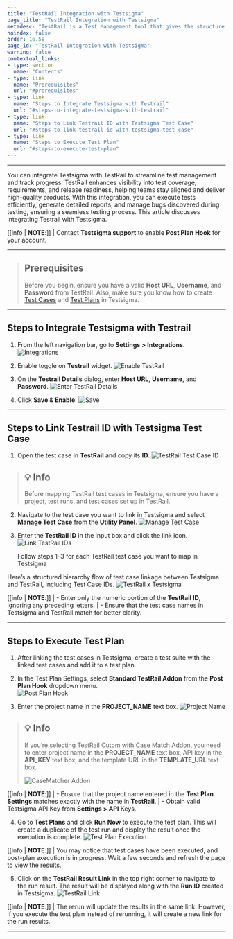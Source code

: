 ```yaml
---
title: "TestRail Integration with Testsigma"
page_title: "TestRail Integration with Testsigma"
metadesc: "TestRail is a Test Management tool that gives the structure to organize, plan, and report the progress of testing. Learn how to integrate TestRail with Testsigma Application"
noindex: false
order: 16.58
page_id: "TestRail Integration with Testsigma"
warning: false
contextual_links:
- type: section
  name: "Contents"
- type: link
  name: "Prerequisites"
  url: "#prerequisites"
- type: link
  name: "Steps to Integrate Testsigma with Testrail"
  url: "#steps-to-integrate-testsigma-with-testrail"
- type: link
  name: "Steps to Link Testrail ID with Testsigma Test Case"
  url: "#steps-to-link-testrail-id-with-testsigma-test-case"
- type: link
  name: "Steps to Execute Test Plan"
  url: "#steps-to-execute-test-plan"
---
```


---

You can integrate Testsigma with TestRail to streamline test management and track progress. TestRail enhances visibility into test coverage, requirements, and release readiness, helping teams stay aligned and deliver high-quality products. With this integration, you can execute tests efficiently, generate detailed reports, and manage bugs discovered during testing, ensuring a seamless testing process. This article discusses integrating Testrail with Testsigma. 


[[info | **NOTE**:]]
| Contact **Testsigma support** to enable **Post Plan Hook** for your account.

---

> ## **Prerequisites**
> 
> Before you begin, ensure you have a valid **Host URL**, **Username**, and **Password** from TestRail. Also, make sure you know how to create [Test Cases](https://testsigma.com/docs/test-cases/manage/add-edit-delete/) and [Test Plans](https://testsigma.com/docs/test-management/test-plans/overview/) in Testsigma.


---

## **Steps to Integrate Testsigma with Testrail**

1. From the left navigation bar, go to **Settings > Integrations**.
   ![Integrations](https://s3.amazonaws.com/static-docs.testsigma.com/new_images/projects/applications/TestRail_Navigation.png)

2. Enable toggle on **Testrail** widget.
   ![Enable TestRail](https://s3.amazonaws.com/static-docs.testsigma.com/new_images/projects/applications/Enable_TestRail.png)

3. On the **Testrail Details** dialog, enter **Host URL**, **Username**, and **Password**.
   ![Enter TestRail Details](https://s3.amazonaws.com/static-docs.testsigma.com/new_images/projects/applications/TestRail_Deatils.png)

4. Click **Save & Enable**.
   ![Save](https://s3.amazonaws.com/static-docs.testsigma.com/new_images/projects/applications/Save_TestRail_Details.png)


---

## **Steps to Link Testrail ID with Testsigma Test Case**

1. Open the test case in **TestRail** and copy its **ID**.
   ![TestRail Test Case ID](https://s3.amazonaws.com/static-docs.testsigma.com/new_images/projects/applications/TestRail_TestCase.png)

> ## **💡 Info** 
> 
> Before mapping TestRail test cases in Testsigma, ensure you have a project, test runs, and test cases set up in TestRail.


2. Navigate to the test case you want to link in Testsigma and select **Manage Test Case** from the **Utility Panel**.
   ![Manage Test Case](https://s3.amazonaws.com/static-docs.testsigma.com/new_images/projects/applications/UtilityPanel_ManageTestCase.png)

3. Enter the **TestRail ID** in the input box and click the link icon. 
   ![Link TestRail IDs](https://s3.amazonaws.com/static-docs.testsigma.com/new_images/projects/applications/TestRail_ID_Link.png)
   
   Follow steps 1–3 for each TestRail test case you want to map in Testsigma

Here’s a structured hierarchy flow of test case linkage between Testsigma and TestRail, including Test Case IDs.
   ![TestRail x Testsigma](https://s3.amazonaws.com/static-docs.testsigma.com/new_images/projects/applications/TestRailXTestsigma.png)

[[info | **NOTE**:]]
| - Enter only the numeric portion of the **TestRail ID**, ignoring any preceding letters.
| - Ensure that the test case names in Testsigma and TestRail match for better clarity.

---

## **Steps to Execute Test Plan**

1. After linking the test cases in Testsigma, create a test suite with the linked test cases and add it to a test plan.

2. In the Test Plan Settings, select **Standard TestRail Addon** from the **Post Plan Hook** dropdown menu.  
   ![Post Plan Hook](https://s3.amazonaws.com/static-docs.testsigma.com/new_images/projects/applications/PostPlanHook_TestRail_Standard.png)

3. Enter the project name in the **PROJECT_NAME** text box. 
   ![Project Name](https://s3.amazonaws.com/static-docs.testsigma.com/new_images/projects/applications/TestRail_Project_Name.png)

> ## **💡 Info** 
> 
> If you’re selecting TestRail Cutom with Case Match Addon, you need to enter project name in the **PROJECT_NAME** text box, API key in the **API_KEY** text box, and the template URL in the **TEMPLATE_URL** text box.
>
> ![CaseMatcher Addon](https://s3.amazonaws.com/static-docs.testsigma.com/new_images/projects/applications/CaseMatcher_Addon.png)

[[info | **NOTE**:]]
| - Ensure that the project name entered in the **Test Plan Settings** matches exactly with the name in **TestRail**.
| - Obtain valid Testsigma API Key from **Settings > API** Keys.

4. Go to **Test Plans** and click **Run Now** to execute the test plan. This will create a duplicate of the test run and display the result once the execution is complete.
   ![Test Plan Execution](https://s3.amazonaws.com/static-docs.testsigma.com/new_images/projects/applications/TestRail_TestPlan.png)

[[info | **NOTE**:]]
| You may notice that test cases have been executed, and post-plan execution is in progress. Wait a few seconds and refresh the page to view the results.

5. Click on the **TestRail Result Link** in the top right corner to navigate to the run result. The result will be displayed along with the **Run ID** created in Testsigma.
   ![TestRail Link](https://s3.amazonaws.com/static-docs.testsigma.com/new_images/projects/applications/TestRail_Result_Link.png)

[[info | **NOTE**:]]
| The rerun will update the results in the same link. However, if you execute the test plan instead of rerunning, it will create a new link for the run results.


---